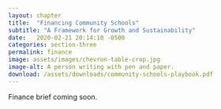 ```yaml
---
layout: chapter
title:  "Financing Community Schools"
subtitle: "A Framework for Growth and Sustainability"
date:   2020-02-21 20:14:10 -0500
categories: section-three
permalink: finance
image: assets/images/chevron-table-crop.jpg
image-alt: A person writing with pen and paper.
download: /assets/downloads/community-schools-playbook.pdf
---
```


Finance brief coming soon.
